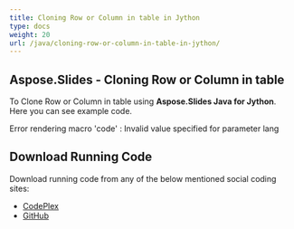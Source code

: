 ```yaml
---
title: Cloning Row or Column in table in Jython
type: docs
weight: 20
url: /java/cloning-row-or-column-in-table-in-jython/
---
```


## **Aspose.Slides - Cloning Row or Column in table**
To Clone Row or Column in table using **Aspose.Slides Java for Jython**. Here you can see example code.

Error rendering macro 'code' : Invalid value specified for parameter lang
## **Download Running Code**
Download running code from any of the below mentioned social coding sites:

- [CodePlex](https://asposeslidesjavajython.codeplex.com/releases/view/620122)
- [GitHub](https://github.com/aspose-slides/Aspose.Slides-for-Java/releases/tag/Aspose.Slides_Java_for_Jython-v1.0)
